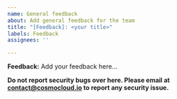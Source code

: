 ```yaml
---
name: General feedback
about: Add general feedback for the team
title: "[Feedback]: <your title>"
labels: Feedback
assignees: ''

---
```


**Feedback:**
Add your feedback here...

**Do not report security bugs over here. Please email at <contact@cosmocloud.io> to report any security issue.**

